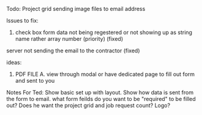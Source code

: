 Todo:
Project grid
sending image files to email address

Issues to fix:

1. check box form data not being regestered or
   not showing up as string name rather array number (priority) (fixed)

server not sending the email to the contractor (fixed)

ideas:

1. PDF FILE
   A. view through modal or have dedicated page to fill out form and sent to you

Notes For Ted:
Show basic set up with layout.
Show how data is sent from the form to email.
what form feilds do you want to be "required" to be filled out?
Does he want the project grid and job request count?
Logo?

